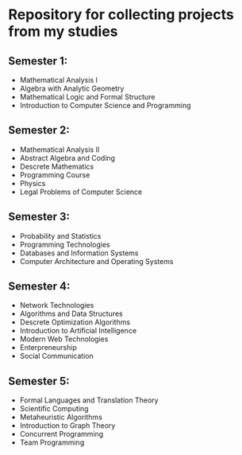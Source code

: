 # Repository for collecting projects from my studies
## Semester 1:
- Mathematical Analysis I
- Algebra with Analytic Geometry
- Mathematical Logic and Formal Structure
- Introduction to Computer Science and Programming
## Semester 2:
- Mathematical Analysis II
- Abstract Algebra and Coding
- Descrete Mathematics
- Programming Course
- Physics
- Legal Problems of Computer Science
## Semester 3:
- Probability and Statistics
- Programming Technologies
- Databases and Information Systems
- Computer Architecture and Operating Systems
## Semester 4:
- Network Technologies
- Algorithms and Data Structures
- Descrete Optimization Algorithms
- Introduction to Artificial Intelligence
- Modern Web Technologies
- Enterpreneurship
- Social Communication
## Semester 5:
- Formal Languages and Translation Theory
- Scientific Computing
- Metaheuristic Algorithms
- Introduction to Graph Theory
- Concurrent Programming
- Team Programming

